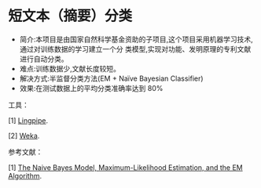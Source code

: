 短文本（摘要）分类
==================

* 简介:本项目是由国家自然科学基金资助的子项目,这个项目采用机器学习技术,通过对训练数据的学习建立一个分 类模型,实现对功能、发明原理的专利文献进行自动分类。
* 难点:训练数据少,文献长度较短。
* 解决方式:半监督分类方法(EM + Naïve Bayesian Classifier)
* 效果:在测试数据上的平均分类准确率达到 80%

工具：

[1] [Lingpipe](http://alias-i.com/lingpipe/ "Title").

[2] [Weka](http://www.cs.waikato.ac.nz/ml/weka/ "Title").

参考文献：

[1] [The Naive Bayes Model, Maximum-Likelihood Estimation, and the EM Algorithm](http://www.cs.columbia.edu/~mcollins/em.pdf "Title").


